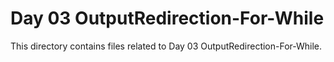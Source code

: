 # Day 03 OutputRedirection-For-While
This directory contains files related to Day 03 OutputRedirection-For-While.
